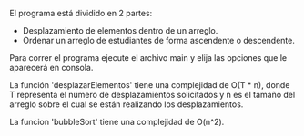 El programa está dividido en 2 partes:
- Desplazamiento de elementos dentro de un arreglo.
- Ordenar un arreglo de estudiantes de forma ascendente o descendente.

Para correr el programa ejecute el archivo main y elija las opciones que le aparecerá en consola.

La función 'desplazarElementos' tiene una complejidad de O(T * n), 
donde T representa el número de desplazamientos solicitados y n es el tamaño 
del arreglo sobre el cual se están realizando los desplazamientos.

La funcion 'bubbleSort' tiene una complejidad de O(n^2).